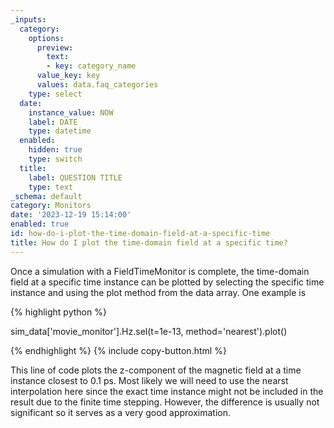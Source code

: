 ```yaml
---
_inputs:
  category:
    options:
      preview:
        text:
        - key: category_name
      value_key: key
      values: data.faq_categories
    type: select
  date:
    instance_value: NOW
    label: DATE
    type: datetime
  enabled:
    hidden: true
    type: switch
  title:
    label: QUESTION TITLE
    type: text
_schema: default
category: Monitors
date: '2023-12-19 15:14:00'
enabled: true
id: how-do-i-plot-the-time-domain-field-at-a-specific-time
title: How do I plot the time-domain field at a specific time?
---
```


Once a simulation with a FieldTimeMonitor is complete, the time-domain field at a specific time instance can be plotted by selecting the specific time instance and using the plot method from the data array. One example is

<div markdown class="code-snippet">{% highlight python %}

sim_data['movie_monitor'].Hz.sel(t=1e-13, method='nearest').plot()

{% endhighlight %}
{% include copy-button.html %}
</div>

This line of code plots the z-component of the magnetic field at a time instance closest to 0.1 ps. Most likely we will need to use the nearst interpolation here since the exact time instance might not be included in the result due to the finite time stepping. However, the difference is usually not significant so it serves as a very good approximation.&nbsp;
